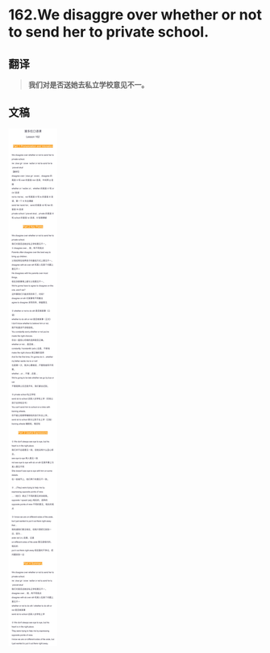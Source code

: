 # 162.We disaggre over whether or not to send her to private school.

## 翻译

> **我们对是否送她去私立学校意见不一。**

## 文稿

![](img/162.jpg)

